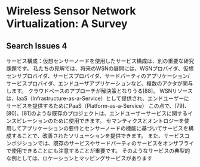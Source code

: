 Wireless Sensor Network Virtualization: A Survey
============================================================


## Search Issues 4
サービス構成：仮想センサーノードを使用したサービス構成は、別の重要な研究課題です。
私たちの見解では、将来のWSNの展開には、WSNプロバイダ、仮想センサプロバイダ、サービスプロバイダ、サードパーティのアプリケーション/サービスプロバイダ、エンドユーザアプリケーションなど、複数のアクタが関与します。
クラウドベースのアプローチが解決策となりうる[88]。 WSNリソースは、IaaS（Infrastructure-as-a-Service）として提供され、エンドユーザーにサービスを提供するためにPaaS（Platform-as-a-Service） この点で、[79]、[80]、[81]のような既存のプロジェクトは、エンドユーザーサービスに関するインスピレーションのために使用できます。
セマンティクスとオントロジーを使用してアプリケーションの要件とセンサーノードの機能に基づいてサービスを構成することで、改善されたソリューションを提供できます。 また、サービスコンポジションでは、既存のサービスやサードパーティのサービスをオンザフライで使用できることにも注意することが重要です。
そのようなサービスの典型的な例としては、ロケーションとマッピングサービスがあります
